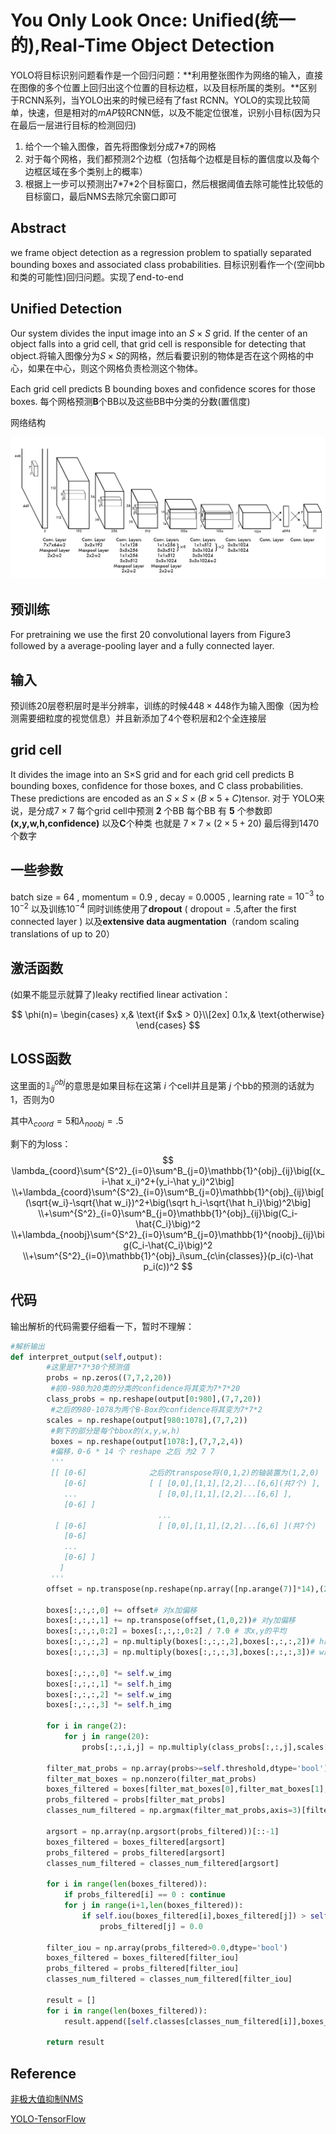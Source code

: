 # You Only Look Once: Uniﬁed(统一的),Real-Time Object Detection

YOLO将目标识别问题看作是一个回归问题：**利用整张图作为网络的输入，直接在图像的多个位置上回归出这个位置的目标边框，以及目标所属的类别。**区别于RCNN系列，当YOLO出来的时候已经有了fast RCNN。YOLO的实现比较简单，快速，但是相对的$mAP$较RCNN低，以及不能定位很准，识别小目标(因为只在最后一层进行目标的检测回归)

1. 给个一个输入图像，首先将图像划分成7\*7的网格
2. 对于每个网格，我们都预测2个边框（包括每个边框是目标的置信度以及每个边框区域在多个类别上的概率）
3. 根据上一步可以预测出7\*7\*2个目标窗口，然后根据阈值去除可能性比较低的目标窗口，最后NMS去除冗余窗口即可

## Abstract

  we frame object detection as a regression problem to spatially separated bounding boxes and associated class probabilities. 目标识别看作一个(空间bb和类的可能性)回归问题。实现了end-to-end

## Unified Detection

Our system divides the input image into an $S\times S$ grid. If the center of an object falls into a grid cell, that grid cell is responsible for detecting that object.将输入图像分为$S \times S$的网格，然后看要识别的物体是否在这个网格的中心，如果在中心，则这个网格负责检测这个物体。

Each grid cell predicts B bounding boxes and conﬁdence scores for those boxes. 每个网格预测**B**个BB以及这些BB中分类的分数(置信度)

网络结构

![img](https://raw.githubusercontent.com/MeerkatX/Tips/master/%E8%AE%BA%E6%96%87%E7%AC%94%E8%AE%B0/imgs/yolo1.png)

## 预训练

For pretraining we use the ﬁrst 20 convolutional layers from Figure3 followed by a average-pooling layer and a fully connected layer. 

## 输入

预训练20层卷积层时是半分辨率，训练的时候$448\times448$作为输入图像（因为检测需要细粒度的视觉信息）并且新添加了4个卷积层和2个全连接层

## grid cell

It divides the image into an S×S grid and for each grid cell predicts B bounding boxes, conﬁdence for those boxes, and C class probabilities. These predictions are encoded as an $S \times S \times (B \times 5 + C)$tensor. 对于 YOLO来说，是分成$7\times7$ 每个grid cell中预测 **2** 个BB 每个BB 有 **5** 个参数即 **(x,y,w,h,confidence)** 以及**C**个种类 也就是 $7\times7\times(2\times5+20)$ 最后得到1470个数字

## 一些参数

batch size = 64 , momentum = 0.9 , decay = 0.0005 , learning rate = $10^{-3}$ to $10^{-2}$ 以及训练$10^{-4}$ 同时训练使用了**dropout** ( dropout = .5,after the first connected layer ) 以及**extensive data augmentation**（random scaling translations of up to $20$）

## 激活函数

(如果不能显示就算了)leaky rectified linear activation：


$$
\phi(n)=
\begin{cases}
x,& \text{if $x$ > 0}\\[2ex]
0.1x,& \text{otherwise}
\end{cases}
$$


## LOSS函数

这里面的$\mathbb{1}_{ij}^{obj}$的意思是如果目标在这第 $i$ 个cell并且是第 $j$ 个bb的预测的话就为1，否则为0

其中$\lambda_{coord}=5$和$\lambda_{noobj}=.5$

剩下的为loss：
$$
\lambda_{coord}\sum^{S^2}_{i=0}\sum^B_{j=0}\mathbb{1}^{obj}_{ij}\big[(x_i-\hat x_i)^2+(y_i-\hat y_i)^2\big] \\+\lambda_{coord}\sum^{S^2}_{i=0}\sum^B_{j=0}\mathbb{1}^{obj}_{ij}\big[(\sqrt{w_i}-\sqrt{\hat w_i})^2+\big(\sqrt h_i-\sqrt{\hat h_i}\big)^2\big]
\\+\sum^{S^2}_{i=0}\sum^B_{j=0}\mathbb{1}^{obj}_{ij}\big(C_i-\hat{C_i}\big)^2
\\+\lambda_{noobj}\sum^{S^2}_{i=0}\sum^B_{j=0}\mathbb{1}^{noobj}_{ij}\big(C_i-\hat{C_i}\big)^2
\\+\sum^{S^2}_{i=0}\mathbb{1}^{obj}_i\sum_{c\in{classes}}(p_i(c)-\hat p_i(c))^2
$$

## 代码

输出解析的代码需要仔细看一下，暂时不理解：

```python
#解析输出
def interpret_output(self,output):
    	#这里是7*7*30个预测值
		probs = np.zeros((7,7,2,20))
         #前0-980为20类的分类的confidence将其变为7*7*20
		class_probs = np.reshape(output[0:980],(7,7,20))
         #之后的980-1078为两个B-Box的confidence将其变为7*7*2
		scales = np.reshape(output[980:1078],(7,7,2))
         #剩下的部分是每个bbox的(x,y,w,h)
         boxes = np.reshape(output[1078:],(7,7,2,4))
         #偏移，0-6 * 14 个 reshape 之后 为2 7 7 
         '''
         [[ [0-6]              之后的transpose将(0,1,2)的轴装置为(1,2,0)
            [0-6]              [ [ [0,0],[1,1],[2,2]...[6,6](共7个) ],
            ...                  [ [0,0],[1,1],[2,2]...[6,6] ],
            [0-6] ]
                                 ...
          [ [0-6]                [ [0,0],[1,1],[2,2]...[6,6] ](共7个)  ]
            [0-6]
            ...
            [0-6] ]
           ]
         '''
		offset = np.transpose(np.reshape(np.array([np.arange(7)]*14),(2,7,7)),(1,2,0))

		boxes[:,:,:,0] += offset# 对x加偏移
		boxes[:,:,:,1] += np.transpose(offset,(1,0,2))# 对y加偏移
		boxes[:,:,:,0:2] = boxes[:,:,:,0:2] / 7.0 # 求x,y的平均
		boxes[:,:,:,2] = np.multiply(boxes[:,:,:,2],boxes[:,:,:,2])# h的平方
		boxes[:,:,:,3] = np.multiply(boxes[:,:,:,3],boxes[:,:,:,3])# w的平方
		
		boxes[:,:,:,0] *= self.w_img
		boxes[:,:,:,1] *= self.h_img
		boxes[:,:,:,2] *= self.w_img
		boxes[:,:,:,3] *= self.h_img

		for i in range(2):
			for j in range(20):
				probs[:,:,i,j] = np.multiply(class_probs[:,:,j],scales[:,:,i])

		filter_mat_probs = np.array(probs>=self.threshold,dtype='bool')
		filter_mat_boxes = np.nonzero(filter_mat_probs)
		boxes_filtered = boxes[filter_mat_boxes[0],filter_mat_boxes[1],filter_mat_boxes[2]]
		probs_filtered = probs[filter_mat_probs]
		classes_num_filtered = np.argmax(filter_mat_probs,axis=3)[filter_mat_boxes[0],filter_mat_boxes[1],filter_mat_boxes[2]] 

		argsort = np.array(np.argsort(probs_filtered))[::-1]
		boxes_filtered = boxes_filtered[argsort]
		probs_filtered = probs_filtered[argsort]
		classes_num_filtered = classes_num_filtered[argsort]
		
		for i in range(len(boxes_filtered)):
			if probs_filtered[i] == 0 : continue
			for j in range(i+1,len(boxes_filtered)):
				if self.iou(boxes_filtered[i],boxes_filtered[j]) > self.iou_threshold : 
					probs_filtered[j] = 0.0
		
		filter_iou = np.array(probs_filtered>0.0,dtype='bool')
		boxes_filtered = boxes_filtered[filter_iou]
		probs_filtered = probs_filtered[filter_iou]
		classes_num_filtered = classes_num_filtered[filter_iou]

		result = []
		for i in range(len(boxes_filtered)):
			result.append([self.classes[classes_num_filtered[i]],boxes_filtered[i][0],boxes_filtered[i][1],boxes_filtered[i][2],boxes_filtered[i][3],probs_filtered[i]])

		return result

```



## Reference

[非极大值抑制NMS](https://www.julyedu.com/question/big/kp_id/26/ques_id/2141)

[YOLO-TensorFlow](https://github.com/gliese581gg/YOLO_tensorflow)